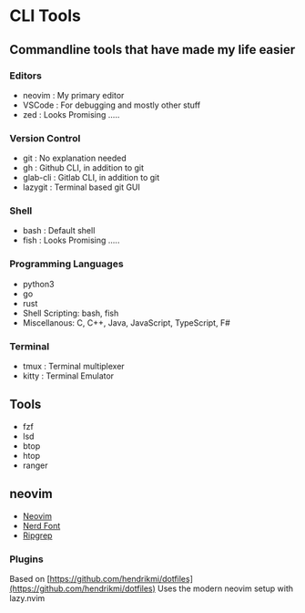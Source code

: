 # CLI Tools

## Commandline tools that have made my life easier

### Editors 

- neovim : My primary editor
- VSCode : For debugging and mostly other stuff
- zed : Looks Promising .....

### Version Control

- git : No explanation needed
- gh : Github CLI, in addition to git
- glab-cli : Gitlab CLI, in addition to git
- lazygit : Terminal based git GUI

### Shell

- bash : Default shell
- fish : Looks Promising .....

### Programming Languages

- python3
- go
- rust
- Shell Scripting: bash, fish
- Miscellanous: C, C++, Java, JavaScript, TypeScript, F#

### Terminal

- tmux : Terminal multiplexer
- kitty : Terminal Emulator

## Tools

- fzf
- lsd
- btop
- htop
- ranger

## neovim

- [Neovim](https://neovim.io/)
- [Nerd Font](https://www.nerdfonts.com/)
- [Ripgrep](https://github.com/BurntSushi/ripgrep) 


### Plugins

Based on [https://github.com/hendrikmi/dotfiles](https://github.com/hendrikmi/dotfiles)
Uses the modern neovim setup with lazy.nvim

